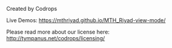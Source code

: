 Created by Codrops

Live Demos: https://mthriyad.github.io/MTH_Riyad-view-mode/

Please read more about our license here: http://tympanus.net/codrops/licensing/ 
